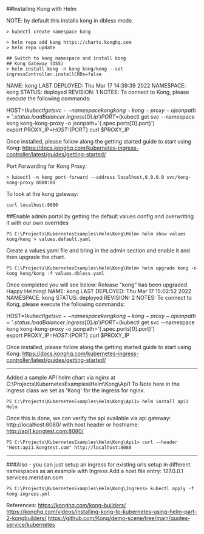 ##Installing Kong with Helm

NOTE: by default this installs kong in dbless mode.


```
> kubectl create namespace kong

> helm repo add kong https://charts.konghq.com
> helm repo update

## Switch to kong namespace and install kong
## Kong Gateway (OSS)
> helm install kong -n kong kong/kong --set ingressController.installCRDs=false

```
NAME: kong
LAST DEPLOYED: Thu Mar 17 14:39:39 2022
NAMESPACE: kong
STATUS: deployed
REVISION: 1
NOTES:
To connect to Kong, please execute the following commands:

HOST=$(kubectl get svc --namespace kong kong-kong-proxy -o jsonpath='{.status.loadBalancer.ingress[0].ip}')
PORT=$(kubectl get svc --namespace kong kong-kong-proxy -o jsonpath='{.spec.ports[0].port}')        
export PROXY_IP=${HOST}:${PORT}
curl $PROXY_IP

Once installed, please follow along the getting started guide to start using
Kong: https://docs.konghq.com/kubernetes-ingress-controller/latest/guides/getting-started/


Port Forwarding for Kong Proxy:

```
> kubectl -n kong port-forward --address localhost,0.0.0.0 svc/kong-kong-proxy 8080:80
```

To look at the kong gateway:
```
curl localhost:8080

```

##Enable admin portal by getting the default values config and overwriting it with our own overrides

```
PS C:\Projects\KubernetesExamples\Helm\Kong\Helm> helm show values kong/kong > values.default.yaml
```

Create a values.yaml file and bring in the admin section and enable it and then upgrade the chart.

```
PS C:\Projects\KubernetesExamples\Helm\Kong\Helm> helm upgrade kong -n kong kong/kong -f values.dbless.yaml
```
Once completed you will see below:
Release "kong" has been upgraded. Happy Helming!
NAME: kong
LAST DEPLOYED: Thu Mar 17 15:02:52 2022
NAMESPACE: kong
STATUS: deployed
REVISION: 2
NOTES:
To connect to Kong, please execute the following commands:

HOST=$(kubectl get svc --namespace kong kong-kong-proxy -o jsonpath='{.status.loadBalancer.ingress[0].ip}')
PORT=$(kubectl get svc --namespace kong kong-kong-proxy -o jsonpath='{.spec.ports[0].port}')        
export PROXY_IP=${HOST}:${PORT}
curl $PROXY_IP

Once installed, please follow along the getting started guide to start using
Kong: https://docs.konghq.com/kubernetes-ingress-controller/latest/guides/getting-started/

----

Added a sample API helm chart via nginx at 
C:\Projects\KubernetesExamples\Helm\Kong\Api1
To Note here in the ingress class we set as 'Kong' for the ingress for nginx.

```
PS C:\Projects\KubernetesExamples\Helm\Kong\Api1> helm install api1 Helm 

```

Once this is done, we can verify the api available via api gateway:
http://localhost:8080/ with host header
or hostname: http://api1.kongtest.com:8080/

```
PS C:\Projects\KubernetesExamples\Helm\Kong\Api1> curl --header "Host:api1.kongtest.com" http://localhost:8080

```

----

###Also - you can just setup an ingress for existing urls setup in different namespaces as an example  with Ingress
Add a host file entry: 127.0.0.1 services.meridian.com
```
PS C:\Projects\KubernetesExamples\Helm\Kong\Ingress> kubectl apply -f kong-ingress.yml

```


References:
https://konghq.com/kong-builders/
https://konghq.com/videos/installing-kong-to-kubernetes-using-helm-part-2-kongbuilders/
https://github.com/Kong/demo-scene/tree/main/quotes-service/kubernetes